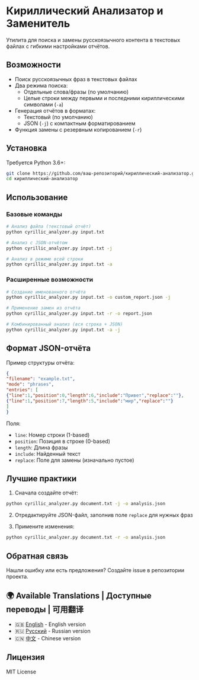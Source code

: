 # Кириллический Анализатор и Заменитель

Утилита для поиска и замены русскоязычного контента в текстовых файлах с гибкими настройками отчётов.

## Возможности

- Поиск русскоязычных фраз в текстовых файлах
- Два режима поиска:
  - Отдельные слова/фразы (по умолчанию)
  - Целые строки между первыми и последними кириллическими символами (`-a`)
- Генерация отчётов в форматах:
  - Текстовый (по умолчанию)
  - JSON (`-j`) с компактным форматированием
- Функция замены с резервным копированием (`-r`)

## Установка

Требуется Python 3.6+:

```bash
git clone https://github.com/ваш-репозиторий/кириллический-анализатор.git
cd кириллический-анализатор
```

## Использование

### Базовые команды

```bash
# Анализ файла (текстовый отчёт)
python cyrillic_analyzer.py input.txt

# Анализ с JSON-отчётом
python cyrillic_analyzer.py input.txt -j

# Анализ в режиме всей строки
python cyrillic_analyzer.py input.txt -a
```

### Расширенные возможности

```bash
# Создание именованного отчёта
python cyrillic_analyzer.py input.txt -o custom_report.json -j

# Применение замен из отчёта
python cyrillic_analyzer.py input.txt -r -o report.json

# Комбинированный анализ (вся строка + JSON)
python cyrillic_analyzer.py input.txt -a -j
```

## Формат JSON-отчёта

Пример структуры отчёта:

```json
{
"filename": "example.txt",
"mode": "phrases",
"entries": [
{"line":1,"position":0,"length":6,"include":"Привет","replace":""},
{"line":1,"position":7,"length":5,"include":"мир","replace":""}
]
}
```

Поля:
- `line`: Номер строки (1-based)
- `position`: Позиция в строке (0-based)
- `length`: Длина фразы
- `include`: Найденный текст
- `replace`: Поле для замены (изначально пустое)

## Лучшие практики

1. Сначала создайте отчёт:
```bash
python cyrillic_analyzer.py document.txt -j -o analysis.json
```

2. Отредактируйте JSON-файл, заполнив поле `replace` для нужных фраз

3. Примените изменения:
```bash
python cyrillic_analyzer.py document.txt -r -o analysis.json
```

## Обратная связь

Нашли ошибку или есть предложения? Создайте issue в репозитории проекта.

## 🌍 Available Translations | Доступные переводы | 可用翻译
- 🇬🇧 [English](Readme.md) - English version  
- 🇷🇺 [Русский](Readme_ru.md) - Russian version  
- 🇨🇳 [中文](Readme_ch.md) - Chinese version

## Лицензия

MIT License
